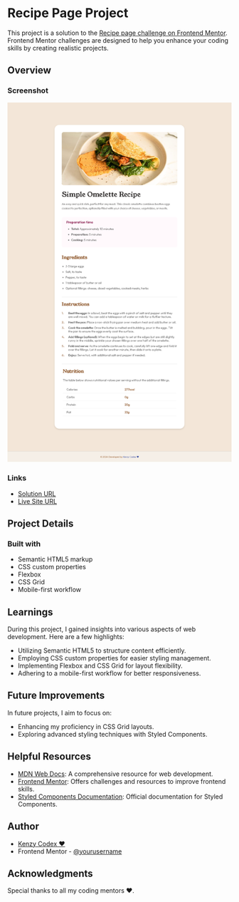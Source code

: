 # Recipe Page Project

This project is a solution to the [Recipe page challenge on Frontend Mentor](https://www.frontendmentor.io/challenges/recipe-page-KiTsR8QQKm). Frontend Mentor challenges are designed to help you enhance your coding skills by creating realistic projects.

## Overview

### Screenshot

![Recipe Page Screenshot](./assets/images/final_result.png)

### Links

- [Solution URL](https://your-solution-url.com)
- [Live Site URL](https://your-live-site-url.com)

## Project Details

### Built with

- Semantic HTML5 markup
- CSS custom properties
- Flexbox
- CSS Grid
- Mobile-first workflow

## Learnings

During this project, I gained insights into various aspects of web development. Here are a few highlights:

- Utilizing Semantic HTML5 to structure content efficiently.
- Employing CSS custom properties for easier styling management.
- Implementing Flexbox and CSS Grid for layout flexibility.
- Adhering to a mobile-first workflow for better responsiveness.

## Future Improvements

In future projects, I aim to focus on:

- Enhancing my proficiency in CSS Grid layouts.
- Exploring advanced styling techniques with Styled Components.

## Helpful Resources

- [MDN Web Docs](https://developer.mozilla.org/): A comprehensive resource for web development.
- [Frontend Mentor](https://www.frontendmentor.io/): Offers challenges and resources to improve frontend skills.
- [Styled Components Documentation](https://styled-components.com/docs): Official documentation for Styled Components.

## Author

- [Kenzy Codex ❤](https://wa.me/2347064538411)
- Frontend Mentor - [@yourusername](https://www.frontendmentor.io/profile/kenzycodex)

## Acknowledgments

Special thanks to all my coding mentors ❤.